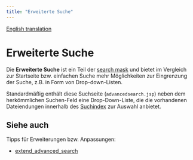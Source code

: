 ```yaml
---
title: "Erweiterte Suche"
---
```


[English translation](/en/features/advanced_search/)

Erweiterte Suche
================

Die **Erweiterte Suche** ist ein Teil der [search mask](/de/components/search_mask/) und bietet im Vergleich zur Startseite bzw. einfachen Suche mehr Möglichkeiten zur Eingrenzung der Suche, z.B. in Form von Drop-down-Listen.

Standardmäßig enthält diese Suchseite (`advancedsearch.jsp`) neben dem herkömmlichen Suchen-Feld eine Drop-Down-Liste, die die vorhandenen Dateiendungen innerhalb des [Suchindex](/de/components/search_index/) zur Auswahl anbietet. 


Siehe auch
----------

Tipps für Erweiterungen bzw. Anpassungen:
  * [extend_advanced_search](/de/howto/extend_advanced_search/)
